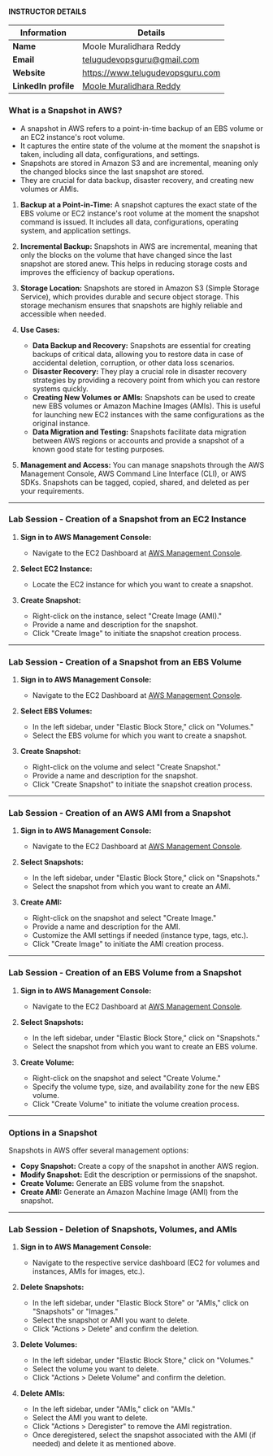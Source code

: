#### INSTRUCTOR DETAILS

|  Information             | Details                                                                      |
|----------------------    |------------------------------------------------------------------------------|
| **Name**                 | Moole Muralidhara Reddy                                                      |
| **Email**                | telugudevopsguru@gmail.com                                                |
| **Website**              | https://www.telugudevopsguru.com               |
| **LinkedIn profile**     | [Moole Muralidhara Reddy](https://www.linkedin.com/in/moole-muralidhara-reddy) |

### What is a Snapshot in AWS?
- A snapshot in AWS refers to a point-in-time backup of an EBS volume or an EC2 instance's root volume.
- It captures the entire state of the volume at the moment the snapshot is taken, including all data, configurations, and settings.
- Snapshots are stored in Amazon S3 and are incremental, meaning only the changed blocks since the last snapshot are stored.
- They are crucial for data backup, disaster recovery, and creating new volumes or AMIs.

1. **Backup at a Point-in-Time:** A snapshot captures the exact state of the EBS volume or EC2 instance's root volume at the moment the snapshot command is issued. It includes all data, configurations, operating system, and application settings.

2. **Incremental Backup:** Snapshots in AWS are incremental, meaning that only the blocks on the volume that have changed since the last snapshot are stored anew. This helps in reducing storage costs and improves the efficiency of backup operations.

3. **Storage Location:** Snapshots are stored in Amazon S3 (Simple Storage Service), which provides durable and secure object storage. This storage mechanism ensures that snapshots are highly reliable and accessible when needed.

4. **Use Cases:**
   - **Data Backup and Recovery:** Snapshots are essential for creating backups of critical data, allowing you to restore data in case of accidental deletion, corruption, or other data loss scenarios.
   - **Disaster Recovery:** They play a crucial role in disaster recovery strategies by providing a recovery point from which you can restore systems quickly.
   - **Creating New Volumes or AMIs:** Snapshots can be used to create new EBS volumes or Amazon Machine Images (AMIs). This is useful for launching new EC2 instances with the same configurations as the original instance.
   - **Data Migration and Testing:** Snapshots facilitate data migration between AWS regions or accounts and provide a snapshot of a known good state for testing purposes.

5. **Management and Access:** You can manage snapshots through the AWS Management Console, AWS Command Line Interface (CLI), or AWS SDKs. Snapshots can be tagged, copied, shared, and deleted as per your requirements.

----
### Lab Session - Creation of a Snapshot from an EC2 Instance

1. **Sign in to AWS Management Console:**
   - Navigate to the EC2 Dashboard at [AWS Management Console](https://console.aws.amazon.com/ec2/).

2. **Select EC2 Instance:**
   - Locate the EC2 instance for which you want to create a snapshot.

3. **Create Snapshot:**
   - Right-click on the instance, select "Create Image (AMI)."
   - Provide a name and description for the snapshot.
   - Click "Create Image" to initiate the snapshot creation process.
----
### Lab Session - Creation of a Snapshot from an EBS Volume

1. **Sign in to AWS Management Console:**
   - Navigate to the EC2 Dashboard at [AWS Management Console](https://console.aws.amazon.com/ec2/).

2. **Select EBS Volumes:**
   - In the left sidebar, under "Elastic Block Store," click on "Volumes."
   - Select the EBS volume for which you want to create a snapshot.

3. **Create Snapshot:**
   - Right-click on the volume and select "Create Snapshot."
   - Provide a name and description for the snapshot.
   - Click "Create Snapshot" to initiate the snapshot creation process.
----
### Lab Session - Creation of an AWS AMI from a Snapshot

1. **Sign in to AWS Management Console:**
   - Navigate to the EC2 Dashboard at [AWS Management Console](https://console.aws.amazon.com/ec2/).

2. **Select Snapshots:**
   - In the left sidebar, under "Elastic Block Store," click on "Snapshots."
   - Select the snapshot from which you want to create an AMI.

3. **Create AMI:**
   - Right-click on the snapshot and select "Create Image."
   - Provide a name and description for the AMI.
   - Customize the AMI settings if needed (instance type, tags, etc.).
   - Click "Create Image" to initiate the AMI creation process.
----
### Lab Session - Creation of an EBS Volume from a Snapshot

1. **Sign in to AWS Management Console:**
   - Navigate to the EC2 Dashboard at [AWS Management Console](https://console.aws.amazon.com/ec2/).

2. **Select Snapshots:**
   - In the left sidebar, under "Elastic Block Store," click on "Snapshots."
   - Select the snapshot from which you want to create an EBS volume.

3. **Create Volume:**
   - Right-click on the snapshot and select "Create Volume."
   - Specify the volume type, size, and availability zone for the new EBS volume.
   - Click "Create Volume" to initiate the volume creation process.
----
### Options in a Snapshot

Snapshots in AWS offer several management options:

- **Copy Snapshot:** Create a copy of the snapshot in another AWS region.
- **Modify Snapshot:** Edit the description or permissions of the snapshot.
- **Create Volume:** Generate an EBS volume from the snapshot.
- **Create AMI:** Generate an Amazon Machine Image (AMI) from the snapshot.
----
### Lab Session - Deletion of Snapshots, Volumes, and AMIs

1. **Sign in to AWS Management Console:**
   - Navigate to the respective service dashboard (EC2 for volumes and instances, AMIs for images, etc.).

2. **Delete Snapshots:**
   - In the left sidebar, under "Elastic Block Store" or "AMIs," click on "Snapshots" or "Images."
   - Select the snapshot or AMI you want to delete.
   - Click "Actions > Delete" and confirm the deletion.

3. **Delete Volumes:**
   - In the left sidebar, under "Elastic Block Store," click on "Volumes."
   - Select the volume you want to delete.
   - Click "Actions > Delete Volume" and confirm the deletion.

4. **Delete AMIs:**
   - In the left sidebar, under "AMIs," click on "AMIs."
   - Select the AMI you want to delete.
   - Click "Actions > Deregister" to remove the AMI registration.
   - Once deregistered, select the snapshot associated with the AMI (if needed) and delete it as mentioned above.

